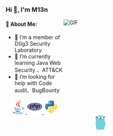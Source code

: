 ### Hi 👋, I'm M13n


<img align="right" alt="GIF" src="https://github.com/M13nSec/M13nSec/blob/main/GIF.gif?raw=true" width="350" height="250"/>

#### 🤵 About Me:

- 🐶 I‘m a member of D0g3 Security Laboratory
- 🌱 I’m currently learning Java Web Security 、ATT&CK
- 🤔 I’m looking for help with Code audit、BugBounty


<p align="center">
<a href="https://www.java.com" target="_blank"> 
  <img src="https://raw.githubusercontent.com/devicons/devicon/master/icons/java/java-original.svg" alt="java" width="40" height="40"/> 
  </a>
<a href="https://www.php.net/" target="_blank"> 
  <img src="https://raw.githubusercontent.com/devicons/devicon/master/icons/php/php-original.svg" alt="php" width="40" height="40"/> 
  </a>
<a href="https://www.python.org" target="_blank"> 
  <img src="https://raw.githubusercontent.com/devicons/devicon/master/icons/python/python-original.svg" alt="python" width="40" height="40"/>
  </a> 
<a href="https://golang.org" target="_blank"> 
  <img src="https://raw.githubusercontent.com/devicons/devicon/master/icons/go/go-original.svg" alt="go" width="40" height="40"/> 
  </a>
</p>






